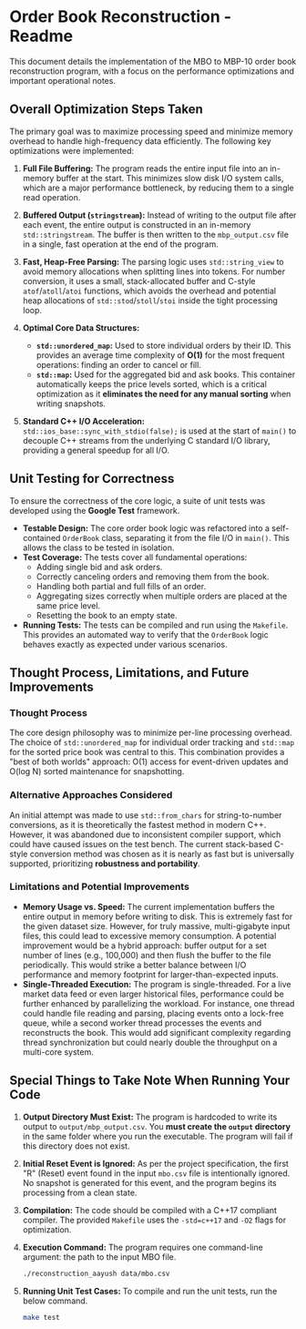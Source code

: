 # Order Book Reconstruction - Readme

This document details the implementation of the MBO to MBP-10 order book reconstruction program, with a focus on the performance optimizations and important operational notes.

## Overall Optimization Steps Taken

The primary goal was to maximize processing speed and minimize memory overhead to handle high-frequency data efficiently. The following key optimizations were implemented:

1.  **Full File Buffering:** The program reads the entire input file into an in-memory buffer at the start. This minimizes slow disk I/O system calls, which are a major performance bottleneck, by reducing them to a single read operation.

2.  **Buffered Output (`stringstream`):** Instead of writing to the output file after each event, the entire output is constructed in an in-memory `std::stringstream`. The buffer is then written to the `mbp_output.csv` file in a single, fast operation at the end of the program.

3.  **Fast, Heap-Free Parsing:** The parsing logic uses `std::string_view` to avoid memory allocations when splitting lines into tokens. For number conversion, it uses a small, stack-allocated buffer and C-style `atof`/`atoll`/`atoi` functions, which avoids the overhead and potential heap allocations of `std::stod`/`stoll`/`stoi` inside the tight processing loop.

4.  **Optimal Core Data Structures:**
    * **`std::unordered_map`:** Used to store individual orders by their ID. This provides an average time complexity of **O(1)** for the most frequent operations: finding an order to cancel or fill.
    * **`std::map`:** Used for the aggregated bid and ask books. This container automatically keeps the price levels sorted, which is a critical optimization as it **eliminates the need for any manual sorting** when writing snapshots.

5.  **Standard C++ I/O Acceleration:** `std::ios_base::sync_with_stdio(false);` is used at the start of `main()` to decouple C++ streams from the underlying C standard I/O library, providing a general speedup for all I/O.

## Unit Testing for Correctness

To ensure the correctness of the core logic, a suite of unit tests was developed using the **Google Test** framework.

* **Testable Design:** The core order book logic was refactored into a self-contained `OrderBook` class, separating it from the file I/O in `main()`. This allows the class to be tested in isolation.
* **Test Coverage:** The tests cover all fundamental operations:
    * Adding single bid and ask orders.
    * Correctly canceling orders and removing them from the book.
    * Handling both partial and full fills of an order.
    * Aggregating sizes correctly when multiple orders are placed at the same price level.
    * Resetting the book to an empty state.
* **Running Tests:** The tests can be compiled and run using the `Makefile`. This provides an automated way to verify that the `OrderBook` logic behaves exactly as expected under various scenarios.

## Thought Process, Limitations, and Future Improvements

### Thought Process

The core design philosophy was to minimize per-line processing overhead. The choice of `std::unordered_map` for individual order tracking and `std::map` for the sorted price book was central to this. This combination provides a "best of both worlds" approach: O(1) access for event-driven updates and O(log N) sorted maintenance for snapshotting.

### Alternative Approaches Considered

An initial attempt was made to use `std::from_chars` for string-to-number conversions, as it is theoretically the fastest method in modern C++. However, it was abandoned due to inconsistent compiler support, which could have caused issues on the test bench. The current stack-based C-style conversion method was chosen as it is nearly as fast but is universally supported, prioritizing **robustness and portability**.

### Limitations and Potential Improvements
* **Memory Usage vs. Speed:** The current implementation buffers the entire output in memory before writing to disk. This is extremely fast for the given dataset size. However, for truly massive, multi-gigabyte input files, this could lead to excessive memory consumption. A potential improvement would be a hybrid approach: buffer output for a set number of lines (e.g., 100,000) and then flush the buffer to the file periodically. This would strike a better balance between I/O performance and memory footprint for larger-than-expected inputs.
* **Single-Threaded Execution:** The program is single-threaded. For a live market data feed or even larger historical files, performance could be further enhanced by parallelizing the workload. For instance, one thread could handle file reading and parsing, placing events onto a lock-free queue, while a second worker thread processes the events and reconstructs the book. This would add significant complexity regarding thread synchronization but could nearly double the throughput on a multi-core system.

## Special Things to Take Note When Running Your Code

1.  **Output Directory Must Exist:** The program is hardcoded to write its output to `output/mbp_output.csv`. You **must create the `output` directory** in the same folder where you run the executable. The program will fail if this directory does not exist.

2.  **Initial Reset Event is Ignored:** As per the project specification, the first "R" (Reset) event found in the input `mbo.csv` file is intentionally ignored. No snapshot is generated for this event, and the program begins its processing from a clean state.

3.  **Compilation:** The code should be compiled with a C++17 compliant compiler. The provided `Makefile` uses the `-std=c++17` and `-O2` flags for optimization.

4.  **Execution Command:** The program requires one command-line argument: the path to the input MBO file.
    ```bash
    ./reconstruction_aayush data/mbo.csv
    ```

5. **Running Unit Test Cases:** To compile and run the unit tests, run the below command.
    ```bash
    make test
    ```
